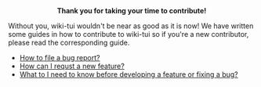 <center>
<b>
Thank you for taking your time to contribute!
</b>
</center>

Without you, wiki-tui wouldn't be near as good as it is now! We have written some guides in how to contribute
to wiki-tui so if you're a new contributor, please read the corresponding guide. 

- [How to file a bug report?](./bug-report.md)
- [How can I requst a new feature?](./feature-request.md)
- [What to I need to know before developing a feature or fixing a bug?](./develop-code.md)
